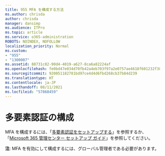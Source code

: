 ```yaml
---
title: 955 MFA を構成する方法
ms.author: chrisda
author: chrisda
manager: dansimp
ms.audience: ITPro
ms.topic: article
ms.service: o365-administration
ROBOTS: NOINDEX, NOFOLLOW
localization_priority: Normal
ms.custom:
- "955"
- "1300007"
ms.assetid: 88731c82-90d4-4019-a627-8ca6a82224af
ms.openlocfilehash: fe0bd47e034d70fb42a4eb703f97a2e0757ae4618f601232f385346954389f86
ms.sourcegitcommit: 920051182781bd97ce4d4d6fbd268cb37b84d239
ms.translationtype: HT
ms.contentlocale: ja-JP
ms.lasthandoff: 08/11/2021
ms.locfileid: "57868459"
---
```

# <a name="configure-multifactor-authentication"></a>多要素認証の構成

MFA を構成するには、「[多要素認証をセットアップする](https://docs.microsoft.com/microsoft-365/admin/security-and-compliance/set-up-multi-factor-authentication)」を参照するか、「[Microsoft 365 管理センター セットアップ ガイド](https://admin.microsoft.com/AdminPortal/Home?ref=/modernonboarding/mfasetupguide)」を参照してください。

**注**: MFA を有効にして構成するには、グローバル管理者である必要があります。
